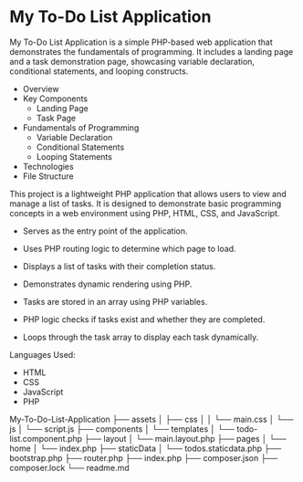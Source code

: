 # My To-Do List Application

My To-Do List Application is a simple PHP-based web application that demonstrates the fundamentals of programming.
It includes a landing page and a task demonstration page, showcasing variable declaration, conditional statements, and looping constructs.


- Overview
- Key Components
  - Landing Page
  - Task Page
- Fundamentals of Programming
  - Variable Declaration
  - Conditional Statements
  - Looping Statements
- Technologies
- File Structure


This project is a lightweight PHP application that allows users to view and manage a list of tasks.
It is designed to demonstrate basic programming concepts in a web environment using PHP, HTML, CSS, and JavaScript.




- Serves as the entry point of the application.
- Uses PHP routing logic to determine which page to load.


- Displays a list of tasks with their completion status.
- Demonstrates dynamic rendering using PHP.


- Tasks are stored in an array using PHP variables.

- PHP logic checks if tasks exist and whether they are completed.


- Loops through the task array to display each task dynamically.


Languages Used:
- HTML
- CSS
- JavaScript
- PHP

My-To-Do-List-Application
├── assets
│   ├── css
│   │   └── main.css
│   └── js
│       └── script.js
├── components
│   └── templates
│       └── todo-list.component.php
├── layout
│   └── main.layout.php
├── pages
│   └── home
│       └── index.php
├── staticData
│   └── todos.staticdata.php
├── bootstrap.php
├── router.php
├── index.php
├── composer.json
├── composer.lock
└── readme.md
